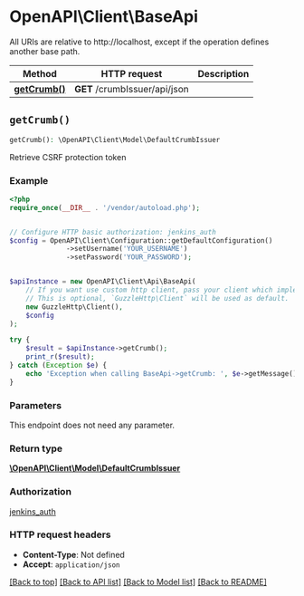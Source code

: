 # OpenAPI\Client\BaseApi

All URIs are relative to http://localhost, except if the operation defines another base path.

| Method | HTTP request | Description |
| ------------- | ------------- | ------------- |
| [**getCrumb()**](BaseApi.md#getCrumb) | **GET** /crumbIssuer/api/json |  |


## `getCrumb()`

```php
getCrumb(): \OpenAPI\Client\Model\DefaultCrumbIssuer
```



Retrieve CSRF protection token

### Example

```php
<?php
require_once(__DIR__ . '/vendor/autoload.php');


// Configure HTTP basic authorization: jenkins_auth
$config = OpenAPI\Client\Configuration::getDefaultConfiguration()
              ->setUsername('YOUR_USERNAME')
              ->setPassword('YOUR_PASSWORD');


$apiInstance = new OpenAPI\Client\Api\BaseApi(
    // If you want use custom http client, pass your client which implements `GuzzleHttp\ClientInterface`.
    // This is optional, `GuzzleHttp\Client` will be used as default.
    new GuzzleHttp\Client(),
    $config
);

try {
    $result = $apiInstance->getCrumb();
    print_r($result);
} catch (Exception $e) {
    echo 'Exception when calling BaseApi->getCrumb: ', $e->getMessage(), PHP_EOL;
}
```

### Parameters

This endpoint does not need any parameter.

### Return type

[**\OpenAPI\Client\Model\DefaultCrumbIssuer**](../Model/DefaultCrumbIssuer.md)

### Authorization

[jenkins_auth](../../README.md#jenkins_auth)

### HTTP request headers

- **Content-Type**: Not defined
- **Accept**: `application/json`

[[Back to top]](#) [[Back to API list]](../../README.md#endpoints)
[[Back to Model list]](../../README.md#models)
[[Back to README]](../../README.md)
